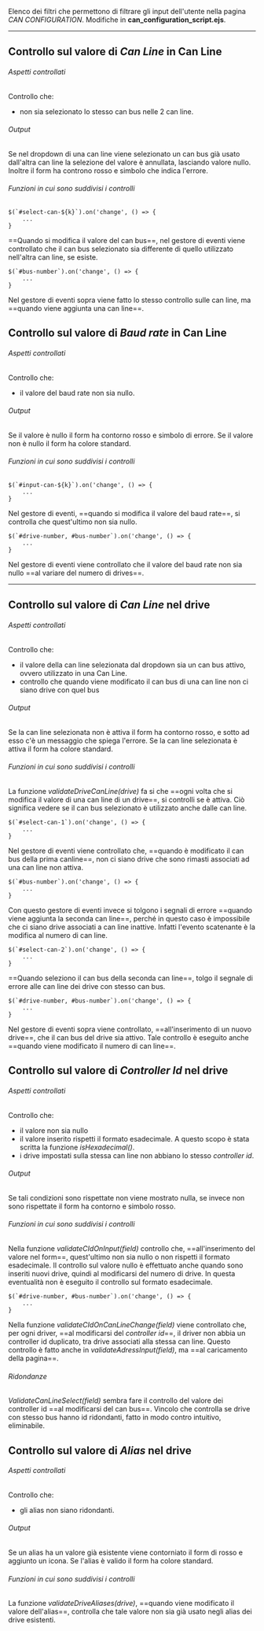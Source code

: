 
Elenco dei filtri che permettono di filtrare gli input dell'utente nella pagina *CAN CONFIGURATION*. Modifiche in **can_configuration_script.ejs**.

---
## Controllo sul valore di _Can Line_ in Can Line
###### Aspetti controllati
Controllo che:
- non sia selezionato lo stesso can bus nelle 2 can line.

###### Output
Se nel dropdown di una can line viene selezionato un can bus già usato dall'altra can line la selezione del valore è annullata, lasciando valore nullo. Inoltre il form ha controno rosso e simbolo che indica l'errore.

###### Funzioni in cui sono suddivisi i controlli
```
$(`#select-can-${k}`).on('change', () => {
	...
}
```
==Quando si modifica il valore del can bus==, nel gestore di eventi viene controllato che il can bus selezionato sia differente di quello utilizzato nell'altra can line, se esiste.

```
$(`#bus-number`).on('change', () => {
	...
}
```
Nel gestore di eventi sopra viene fatto lo stesso controllo sulle can line, ma ==quando viene aggiunta una can line==.

## Controllo sul valore di _Baud rate_ in Can Line
###### Aspetti controllati
Controllo che:
- il valore del baud rate non sia nullo.

###### Output
Se il valore è nullo il form ha contorno rosso e simbolo di errore. Se il valore non è nullo il form ha colore standard.

###### Funzioni in cui sono suddivisi i controlli
```
$(`#input-can-${k}`).on('change', () => {
	...
}
```
Nel gestore di eventi, ==quando si modifica il valore del baud rate==, si controlla che quest'ultimo non sia nullo.

```
$(`#drive-number, #bus-number`).on('change', () => {
	...
}
```
Nel gestore di eventi viene controllato che il valore del baud rate non sia nullo ==al variare del numero di drives==.


___

## Controllo sul valore di _Can Line_ nel drive
###### Aspetti controllati
Controllo che:
- il valore della can line selezionata dal dropdown sia un can bus attivo, ovvero utilizzato in una Can Line.
- controllo che quando viene modificato il can bus di una can line non ci siano drive con quel bus
###### Output
Se la can line selezionata non è attiva il form ha contorno rosso, e sotto ad esso c'è un messaggio che spiega l'errore. Se la can line selezionata è attiva il form ha colore standard.

###### Funzioni in cui sono suddivisi i controlli
La funzione _validateDriveCanLine(drive)_ fa si che ==ogni volta che si modifica il valore di una can line di un drive==, si controlli se è attiva. Ciò significa vedere se il can bus selezionato è utilizzato anche dalle can line.
```
$(`#select-can-1`).on('change', () => {
	...
}
```
Nel gestore di eventi viene controllato che, ==quando è modificato il can bus della prima canline==, non ci siano drive che sono rimasti associati ad una can line non attiva.
```
$(`#bus-number`).on('change', () => {
	...
}
```
Con questo gestore di eventi invece si tolgono i segnali di errore ==quando viene aggiunta la seconda can line==, perché in questo caso è impossibile che ci siano drive associati a can line inattive. Infatti l'evento scatenante è la modifica al numero di can line.
```
$(`#select-can-2`).on('change', () => {
	...
}
```
==Quando seleziono il can bus della seconda can line==, tolgo il segnale di errore alle can line dei drive con stesso can bus.

```
$(`#drive-number, #bus-number`).on('change', () => {
	...
}
```
Nel gestore di eventi sopra viene controllato, ==all'inserimento di un nuovo drive==, che il can bus del drive sia attivo. Tale controllo è eseguito anche ==quando viene modificato il numero di can line==.



## Controllo sul valore di _Controller Id_ nel drive
###### Aspetti controllati
Controllo che:
- il valore non sia nullo
- il valore inserito rispetti il formato esadecimale. A questo scopo è stata scritta la funzione _isHexadecimal()_.
- i drive impostati sulla stessa can line non abbiano lo stesso _controller id_.
###### Output
Se tali condizioni sono rispettate non viene mostrato nulla, se invece non sono rispettate il form ha contorno e simbolo rosso.
###### Funzioni in cui sono suddivisi i controlli
Nella funzione _validateCIdOnInput(field)_ controllo che, ==all'inserimento del valore nel form==, quest'ultimo non sia nullo o non rispetti il formato esadecimale.
Il controllo sul valore nullo è effettuato anche quando sono inseriti nuovi drive, quindi al modificarsi del numero di drive. In questa eventualità non è eseguito il controllo sul formato esadecimale.
```
$(`#drive-number, #bus-number`).on('change', () => {
	...
}
```


Nella funzione _validateCIdOnCanLineChange(field)_ viene controllato che, per ogni driver, ==al modificarsi del _controller id_==, il driver non abbia un controller id duplicato, tra drive associati alla stessa can line.
Questo controllo è fatto anche in _validateAdressInput(field)_, ma ==al caricamento della pagina==.

###### Ridondanze
_ValidateCanLineSelect(field)_ sembra fare il controllo del valore dei controller id ==al modificarsi del can bus==. Vincolo che controlla se drive con stesso bus hanno id ridondanti, fatto in modo contro intuitivo, eliminabile.

## Controllo sul valore di _Alias_ nel drive
###### Aspetti controllati
Controllo che:
- gli alias non siano ridondanti.

###### Output
Se un alias ha un valore già esistente viene contorniato il form di rosso e aggiunto un icona. Se l'alias è valido il form ha colore standard.

###### Funzioni in cui sono suddivisi i controlli
La funzione _validateDriveAliases(drive)_, ==quando viene modificato il valore dell'alias==, controlla che tale valore non sia già usato negli alias dei drive esistenti.